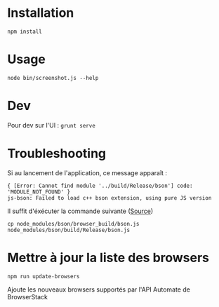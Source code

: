 # Installation

	npm install

# Usage

	node bin/screenshot.js --help

# Dev

Pour dev sur l'UI : `grunt serve`

# Troubleshooting

Si au lancement de l'application, ce message apparaît :

	{ [Error: Cannot find module '../build/Release/bson'] code: 'MODULE_NOT_FOUND' }
	js-bson: Failed to load c++ bson extension, using pure JS version

Il suffit d'éxécuter la commande suivante ([Source](http://stackoverflow.com/a/28932441/3169999))

	cp node_modules/bson/browser_build/bson.js node_modules/bson/build/Release/bson.js

# Mettre à jour la liste des browsers

	npm run update-browsers

Ajoute les nouveaux browsers supportés par l'API Automate de BrowserStack
